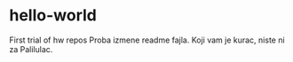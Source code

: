 # hello-world
First trial of hw repos
Proba izmene readme fajla.
Koji vam je kurac, niste ni za Palilulac.
